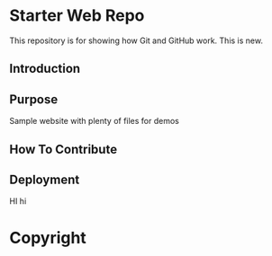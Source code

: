 # Starter Web Repo

This repository is for showing how Git and GitHub work. This is new.

## Introduction

## Purpose

Sample website with plenty of files for demos

## How To Contribute

## Deployment

HI hi
# Copyright